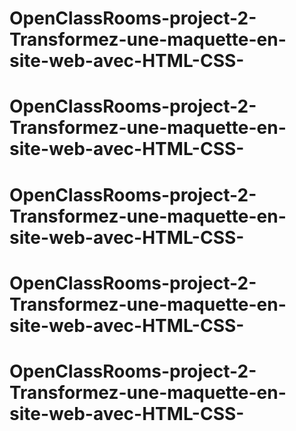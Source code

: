# OpenClassRooms-project-2-Transformez-une-maquette-en-site-web-avec-HTML-CSS-
# OpenClassRooms-project-2-Transformez-une-maquette-en-site-web-avec-HTML-CSS-
# OpenClassRooms-project-2-Transformez-une-maquette-en-site-web-avec-HTML-CSS-
# OpenClassRooms-project-2-Transformez-une-maquette-en-site-web-avec-HTML-CSS-
# OpenClassRooms-project-2-Transformez-une-maquette-en-site-web-avec-HTML-CSS-
